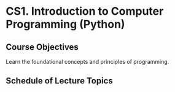 # CS1. Introduction to Computer Programming (Python)

## Course Objectives
Learn the foundational concepts and principles of programming. 

## Schedule of Lecture Topics

